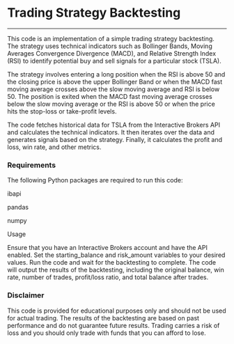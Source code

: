 # Trading Strategy Backtesting
---
This code is an implementation of a simple trading strategy backtesting. The strategy uses technical indicators such as Bollinger Bands, Moving Averages Convergence Divergence (MACD), and Relative Strength Index (RSI) to identify potential buy and sell signals for a particular stock (TSLA).

The strategy involves entering a long position when the RSI is above 50 and the closing price is above the upper Bollinger Band or when the MACD fast moving average crosses above the slow moving average and RSI is below 50. The position is exited when the MACD fast moving average crosses below the slow moving average or the RSI is above 50 or when the price hits the stop-loss or take-profit levels.

The code fetches historical data for TSLA from the Interactive Brokers API and calculates the technical indicators. It then iterates over the data and generates signals based on the strategy. Finally, it calculates the profit and loss, win rate, and other metrics.

### Requirements
The following Python packages are required to run this code:

ibapi

pandas

numpy

Usage


Ensure that you have an Interactive Brokers account and have the API enabled.
Set the starting_balance and risk_amount variables to your desired values.
Run the code and wait for the backtesting to complete.
The code will output the results of the backtesting, including the original balance, win rate, number of trades, profit/loss ratio, and total balance after trades.

### Disclaimer
This code is provided for educational purposes only and should not be used for actual trading. The results of the backtesting are based on past performance and do not guarantee future results. Trading carries a risk of loss and you should only trade with funds that you can afford to lose.
